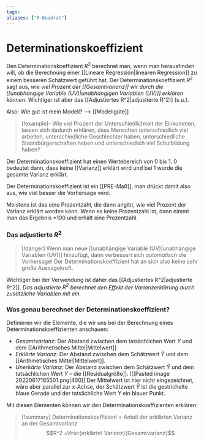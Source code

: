 ```yaml
---
tags:
aliases: ["R-Quadrat"]
---
```


# Determinationskoeffizient
Den Determinationskoeffizient $R^2$ berechnet man, wenn man herausfinden will, ob die Berechnung einer [[Lineare Regression|linearen Regression]] zu einem besseren Schätzwert geführt hat. 
Der Determinationskoeffizient $R^2$ sagt aus, *wie viel Prozent der [[Gesamtvarianz]] wir durch die [[unabhängige Variable (UV)|unabhängigen Variablen (UV)]] erklären können*. Wichtiger ist aber das [[Adjustiertes R^2|adjustierte R^2]] (s.u.).

Also: Wie gut ist mein Modell? –> [[Modellgüte]]
> [!example]-
>   Wie viel Prozent der Unterschiedlichkeit der Einkommen, lassen sich dadurch erklären, dass Menschen unterschiedlich viel arbeiten, unterschiedliche Geschlechter haben, unterschiedliche Staatsbürgerschaften haben und unterschiedlich viel Schulbildung haben?

Der Determinationskoeffizient hat einen Wertebereich von $0$ bis $1$. $0$ bedeutet dann, dass keine [[Varianz]] erklärt wird und bei $1$ wurde die gesamte Varianz erklärt.

Der Determinationskoeffizient ist ein [[PRE-Maß]], man drückt damit also aus, wie viel besser die Vorhersage wird.

Meistens ist das eine Prozentzahl, die dann angibt, wie viel Prozent der Varianz erklärt werden kann. Wenn es keine Prozentzahl ist, dann nimmt man das Ergebnis $*100$ und erhält eine Prozentzahl.

### Das adjustierte $R^2$
> [!danger]
> Wenn man neue [[unabhängige Variable (UV)|unabhängige Variablen (UV)]] hinzufügt, dann verbessert sich *automatisch* die Vorhersage!  Der Determinationskoeffizient hat an sich also keine sehr große Aussagekraft.

Wichtiger bei der Verwendung ist daher das [[Adjustiertes R^2|adjustierte R^2]]. *Das adjustierte $R^2$ berechnet den Effekt der Varianzerklärung durch zusätzliche Variablen mit ein.*

### Was genau berechnet der Determinationskoeffizient?
Definieren wir die Elemente, die wir uns bei der Berechnung eines Determinationskoeffizienten anschauen:
- *Gesamtvarianz*: Der Abstand zwischen dem tatsächlichen Wert $Y$ und dem [[Arithmetisches Mittel|Mittelwert]]
- *Erklärte Varianz*: Der Abstand zwischen dem Schätzwert $\hat Y$  und dem [[Arithmetisches Mittel|Mittelwert]]. 
- *Unerkärte Varianz*: Der Abstand zwischen dem Schätzwert $\hat Y$ und dem tatsächlichen Wert $Y$ – die [[Residualgröße]].
	![[Pasted image 20220617165501.png|400]]
Der Mittelwert ist hier nicht eingezeichnet, wäre aber parallel zur x-Achse, der Schätzwert $\hat Y$ ist die gestrichelte blaue Gerade und der tatsächliche Wert $Y$ ein blauer Punkt. 

Mit diesen Elementen können wir den Determinationskoeffizienten erklären:
> [!summary]
> Determinationskoeffizient = Anteil der erklärten Varianz an der Gesamtvarianz
> $$R^2 =\frac{erklärte\ Varianz}{Gesamtvarianz}$$